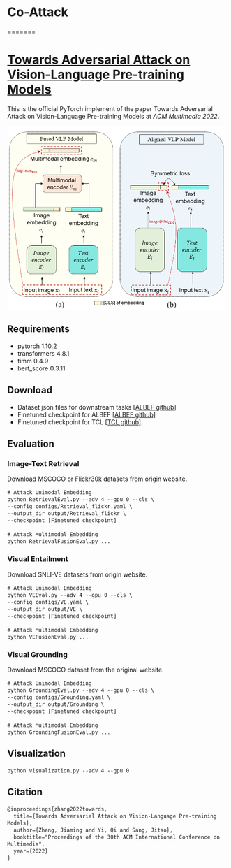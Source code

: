 
# Co-Attack
=======
# [Towards Adversarial Attack on Vision-Language Pre-training Models](https://arxiv.org/abs/2206.09391)

This is the official PyTorch implement of the paper Towards Adversarial Attack on Vision-Language Pre-training Models at *ACM Multimedia 2022*. 

<img src="img.png" width=500>

## Requirements
- pytorch 1.10.2
- transformers 4.8.1
- timm 0.4.9
- bert_score 0.3.11


## Download
- Dataset json files for downstream tasks [[ALBEF github]](https://github.com/salesforce/ALBEF)
- Finetuned checkpoint for ALBEF [[ALBEF github]](https://github.com/salesforce/ALBEF)
- Finetuned checkpoint for TCL [[TCL github]](https://github.com/uta-smile/TCL)


## Evaluation
### Image-Text Retrieval
Download MSCOCO or Flickr30k datasets from origin website.
```
# Attack Unimodal Embedding
python RetrievalEval.py --adv 4 --gpu 0 --cls \
--config configs/Retrieval_flickr.yaml \
--output_dir output/Retrieval_flickr \
--checkpoint [Finetuned checkpoint]

# Attack Multimodal Embedding
python RetrievalFusionEval.py ...
```

### Visual Entailment
Download SNLI-VE datasets from origin website.
```
# Attack Unimodal Embedding
python VEEval.py --adv 4 --gpu 0 --cls \
--config configs/VE.yaml \
--output_dir output/VE \
--checkpoint [Finetuned checkpoint]

# Attack Multimodal Embedding
python VEFusionEval.py ...
```

### Visual Grounding
Download MSCOCO dataset from the original website.
```
# Attack Unimodal Embedding
python GroundingEval.py --adv 4 --gpu 0 --cls \
--config configs/Grounding.yaml \
--output_dir output/Grounding \
--checkpoint [Finetuned checkpoint]

# Attack Multimodal Embedding
python GroundingFusionEval.py ...
```

## Visualization
```
python visualization.py --adv 4 --gpu 0
```
## Citation
```
@inproceedings{zhang2022towards,
  title={Towards Adversarial Attack on Vision-Language Pre-training Models},
  author={Zhang, Jiaming and Yi, Qi and Sang, Jitao},
  booktitle="Proceedings of the 30th ACM International Conference on Multimedia",
  year={2022}
}
```
